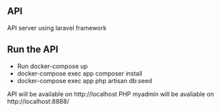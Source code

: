 
## API

API server using laravel framework

## Run the API

- Run docker-compose up
- docker-compose exec app composer install
- docker-compose exec app php artisan db:seed

API will be available on http://localhost
PHP myadmin will be avaliable on http://localhost:8888/


